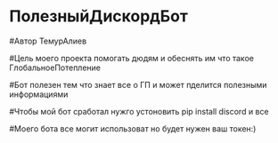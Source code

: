 # ПолезныйДискордБот
#Автор ТемурАлиев

#Цель моего проекта помогать дюдям и обеснять
им что такое ГлобальноеПотепление

#Бот полезен тем что знает все о ГП и может 
пделится полезными информациями

#Чтобы мой бот сработал нужго устоновить pip install discord и все

#Моего бота все могит использоват но будет нужен ваш токен:)

